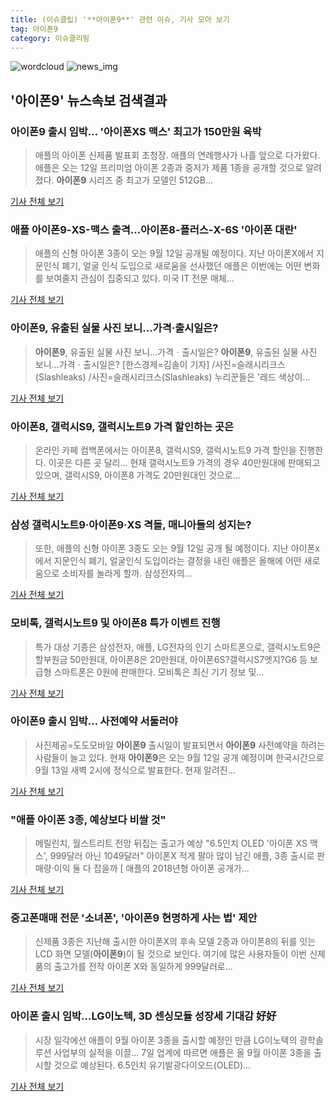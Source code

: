 ```yaml
---
title: (이슈클립) '**아이폰9**' 관련 이슈, 기사 모아 보기
tag: 아이폰9
category: 이슈클리핑
---
```

![wordcloud](https://s3.ap-northeast-2.amazonaws.com/lyrics101-wordcloud/2018-09-08-1536387647.png)
![news_img](https://user-images.githubusercontent.com/42597476/44507050-1206f400-a6e4-11e8-8d98-7ffbfebb353f.png)
## **'**아이폰9**'** 뉴스속보 검색결과
### **아이폰9** 출시 임박… '아이폰XS 맥스' 최고가 150만원 육박

>애플의 아이폰 신제품 발표회 초청장. 애플의 연례행사가 나흘 앞으로 다가왔다. 애플은 오는 12일 프리미엄 아이폰 2종과 중저가 제품 1종을 공개할 것으로 알려졌다. **아이폰9** 시리즈 중 최고가 모델인 512GB...

<a href="http://moneys.mt.co.kr/news/mwView.php?no=2018090814418069913" target="_blank">기사 전체 보기</a>

### 애플 **아이폰9**-XS-맥스 출격...아이폰8-플러스-X-6S '아이폰 대란'

>애플의 신형 아이폰 3종이 오는 9월 12일 공개될 예정이다. 지난 아이폰X에서 지문인식 폐기, 얼굴 인식 도입으로 새로움을 선사했던 애플은 이번에는 어떤 변화를 보여줄지 관심이 집중되고 있다. 미국 IT 전문 매체...

<a href="http://www.dailysecu.com/?mod=news&act=articleView&idxno=38412" target="_blank">기사 전체 보기</a>

### **아이폰9**, 유출된 실물 사진 보니…가격·출시일은?

>**아이폰9**, 유출된 실물 사진 보니…가격ㆍ출시일은? **아이폰9**, 유출된 실물 사진 보니…가격ㆍ출시일은? [한스경제=김솔이 기자] /사진=슬래시리크스(Slashleaks) /사진=슬래시리크스(Slashleaks) 누리꾼들은 '레드 색상이...

<a href="http://www.sporbiz.co.kr/news/articleView.html?idxno=270567" target="_blank">기사 전체 보기</a>

### 아이폰8, 갤럭시S9, 갤럭시노트9 가격 할인하는 곳은

>온라인 카페 컴백폰에서는 아이폰8, 갤럭시S9, 갤럭시노트9 가격 할인을 진행한다. 이곳은 다른 곳 달리... 현재 갤럭시노트9 가격의 경우 40만원대에 판매되고 있으며, 갤럭시S9, 아이폰8 가격도 20만원대인 것으로...

<a href="http://www.ekn.kr/news/article.html?no=385038" target="_blank">기사 전체 보기</a>

### 삼성 갤럭시노트9·**아이폰9**·XS 격돌, 매니아들의 성지는?

>또한, 애플의 신형 아이폰 3종도 오는 9월 12일 공개 될 예정이다. 지난 아이폰x에서 지문인식 폐기, 얼굴인식 도입이라는 결정을 내린 애플은 올해에 어떤 새로움으로 소비자를 놀라게 할까. 삼성전자의...

<a href="http://research-paper.co.kr/news/view/51405" target="_blank">기사 전체 보기</a>

### 모비톡, 갤럭시노트9 및 아이폰8 특가 이벤트 진행

>특가 대상 기종은 삼성전자, 애플, LG전자의 인기 스마트폰으로, 갤럭시노트9은 할부원금 50만원대, 아이폰8은 20만원대, 아이폰6S?갤럭시S7엣지?G6 등 보급형 스마트폰은 0원에 판매한다. 모비톡은 최신 기기 정보 및...

<a href="http://www.fomos.kr/redirect/news_view?news_cate_id=2&entry_id=63500" target="_blank">기사 전체 보기</a>

### **아이폰9** 출시 임박... 사전예약 서둘러야

>사진제공=도도모바일 **아이폰9** 출시일이 발표되면서 **아이폰9** 사전예약을 하려는 사람들이 늘고 있다. 현재 **아이폰9**은 오는 9월 12일 공개 예정이며 한국시간으로 9월 13일 새벽 2시에 정식으로 발표한다. 현재 알려진...

<a href="http://www.newsworker.co.kr/news/articleView.html?idxno=21670" target="_blank">기사 전체 보기</a>

### "애플 아이폰 3종, 예상보다 비쌀 것"

>메릴린치, 월스트리트 전망 뒤집는 출고가 예상 "6.5인치 OLED '아이폰 XS 맥스', 999달러 아닌 1049달러" 아이폰X 적게 팔아 많이 남긴 애플, 3종 출시로 판매량·이익 둘 다 잡을까 [ 애플의 2018년형 아이폰 공개가...

<a href="http://view.asiae.co.kr/news/view.htm?idxno=2018090707524919084" target="_blank">기사 전체 보기</a>

### 중고폰매매 전문 '소녀폰', '**아이폰9** 현명하게 사는 법' 제안

>신제품 3종은 지난해 출시한 아이폰X의 후속 모델 2종과 아이폰8의 뒤를 잇는 LCD 화면 모델(**아이폰9**)이 될 것으로 보인다. 여기에 많은 사용자들이 이번 신제품의 출고가를 전작 아이폰 X와 동일하게 999달러로...

<a href="http://www.it-b.co.kr/news/articleView.html?idxno=24090" target="_blank">기사 전체 보기</a>

### 아이폰 출시 임박…LG이노텍, 3D 센싱모듈 성장세 기대감 好好

>시장 일각에선 애플이 9월 아이폰 3종을 출시할 예정인 만큼 LG이노텍의 광학솔루션 사업부의 실적을 이끌... 7일 업계에 따르면 애플은 올 9월 아이폰 3종을 출시할 것으로 예상된다. 6.5인치 유기발광다이오드(OLED)...

<a href="http://www.biztribune.co.kr/news/view.php?no=73092" target="_blank">기사 전체 보기</a>


